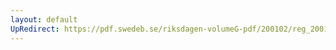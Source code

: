 ```yaml
---
layout: default
UpRedirect: https://pdf.swedeb.se/riksdagen-volumeG-pdf/200102/reg_200102/reg_200102_0022.pdf
---
```

